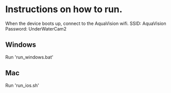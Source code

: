 # Instructions on how to run.

When the device boots up, connect to the AquaVision wifi.
SSID: AquaVision
Password: UnderWaterCam2

## Windows
Run 'run_windows.bat'

## Mac
Run 'run_ios.sh'